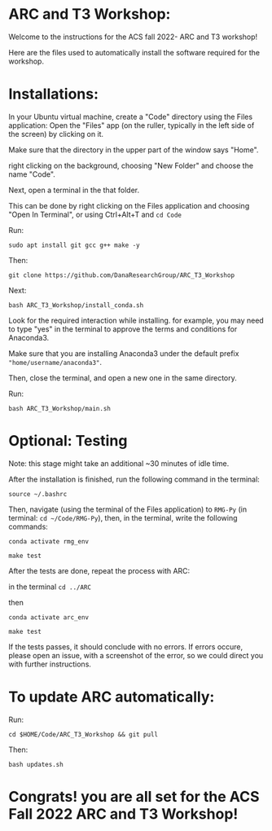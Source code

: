 # ARC and T3 Workshop:
Welcome to the instructions for the ACS fall 2022- ARC and T3 workshop!

Here are the files used to automatically install the software required for the workshop.

# Installations: 

In your Ubuntu virtual machine, create a "Code" directory using the Files application:
Open the "Files" app (on the ruller, typically in the left side of the screen) by clicking on it.

Make sure that the directory in the upper part of the window says "Home".

right clicking on the background, choosing "New Folder" and choose the name "Code".

Next, open a terminal in the that folder.

This can be done by right clicking on the Files application and choosing "Open In Terminal", or using Ctrl+Alt+T and `cd Code`

Run:

`sudo apt install git gcc g++ make -y`

Then:

`git clone https://github.com/DanaResearchGroup/ARC_T3_Workshop`

Next:

`bash ARC_T3_Workshop/install_conda.sh`

Look for the required interaction while installing. for example, you may need to type "yes" in the terminal to approve the terms and conditions for Anaconda3.

Make sure that you are installing Anaconda3 under the default prefix `"home/username/anaconda3"`.

Then, close the terminal, and open a new one in the same directory.

Run:

`bash ARC_T3_Workshop/main.sh`

# Optional: Testing

Note: this stage might take an additional ~30 minutes of idle time.

After the installation is finished, run the following command in the terminal:

`source ~/.bashrc`

Then, navigate (using the terminal of the Files application) to `RMG-Py` (in terminal: `cd ~/Code/RMG-Py`), then, in the terminal, write the following commands:

`conda activate rmg_env`

`make test`

After the tests are done, repeat the process with ARC: 

in the terminal 
`cd ../ARC`

then

`conda activate arc_env`

`make test`

If the tests passes, it should conclude with no errors. If errors occure, please open an issue, with a screenshot of the error, so we could direct you with further instructions.


# To update ARC automatically:

Run:

`cd $HOME/Code/ARC_T3_Workshop && git pull`

Then:

`bash updates.sh`

# Congrats! you are all set for the ACS Fall 2022 ARC and T3 Workshop!
